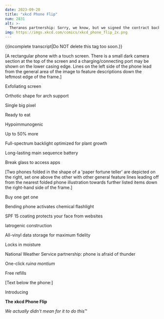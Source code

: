 ```yaml
---
date: 2023-09-20
title: "xkcd Phone Flip"
num: 2831
alt: >-
  Theranos partnership: Sorry, we know, but we signed the contract back before all the stuff and the lawyers say we can't back out, so just try to keep your finger away from the bottom of the phone.
img: https://imgs.xkcd.com/comics/xkcd_phone_flip_2x.png
---
```

{{incomplete transcript|Do NOT delete this tag too soon.}}

[A rectangular phone with a touch screen. There is a small dark camera section at the top of the screen and a charging/connecting port may be shown on the lower casing edge. Lines on the left side of the phone lead from the general area of the image to feature descriptions down the leftmost edge of the frame.]

Exfoliating screen

Orthotic shape for arch support

Single big pixel

Ready to eat

Hypoimmunogenic

Up to 50% more

Full-spectrum backlight optimized for plant growth

Long-lasting main sequence battery

Break glass to access apps

[Two phones folded in the shape of a 'paper fortune teller' are depicted on the right, set one above the other with other general feature lines leading off from the nearest folded phone illustration towards further listed items down the right-hand side of the frame.]

Buy one get one

Bending phone activates chemical flashlight

SPF 15 coating protects your face from websites

Iatrogenic construction

All-vinyl data storage for maximum fidelity

Locks in moisture

National Weather Service partnership: phone is afraid of thunder

One-click *ruina montium*

Free refills

[Text below the phone:]

Introducing

**The xkcd Phone Flip**

*We actually didn't mean for it to do this*™